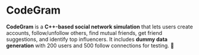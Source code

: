 # CodeGram
**CodeGram** is a **C++-based social network simulation** that lets users create accounts, follow/unfollow others, find mutual friends, get friend suggestions, and identify top influencers. It includes **dummy data generation** with 200 users and 500 follow connections for testing. 🚀
